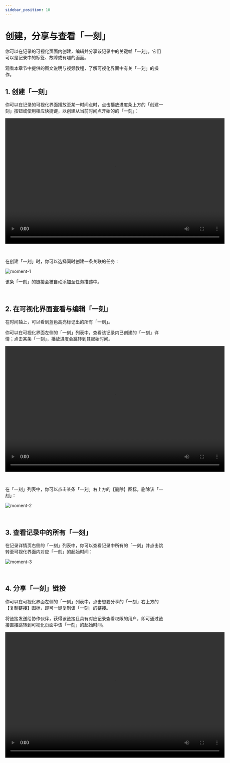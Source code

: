 ```yaml
---
sidebar_position: 10
---
```


# 创建，分享与查看「一刻」

你可以在记录的可视化页面内创建，编辑并分享该记录中的关键帧「一刻」，它们可以是记录中的标签、故障或有趣的画面。

观看本章节中提供的图文说明与视频教程，了解可视化界面中有关「一刻」的操作。

## 1. 创建「一刻」

你可以在记录的可视化界面播放至某一时间点时，点击播放进度条上方的「创建一刻」按钮或使用相应快捷键，以创建从当前时间点开始的的「一刻」：

<video src="https://coscene-artifacts-prod.oss-cn-hangzhou.aliyuncs.com/docs/2-get-started/create-moment.mp4" controls="controls" width="700" height="400"></video>

<br />

在创建「一刻」时，你可以选择同时创建一条关联的任务：

![moment-1](../img/create-task-with-moment.png)

该条「一刻」的链接会被自动添加至任务描述中。

<br />

## 2. 在可视化界面查看与编辑「一刻」

在时间轴上，可以看到蓝色高亮标记出的所有「一刻」。

你可以在可视化界面左侧的「一刻」列表中，查看该记录内已创建的「一刻」详情；点击某条「一刻」，播放进度会跳转到其起始时间。

<video src="https://coscene-artifacts-prod.oss-cn-hangzhou.aliyuncs.com/docs/2-get-started/click-moment.mp4" controls="controls" width="700" height="400"></video>

<br />

在「一刻」列表中，你可以点击某条「一刻」右上方的【删除】图标，删除该「一刻」：

![moment-2](../img/delete-moment.png)

<br />

## 3. 查看记录中的所有「一刻」

在记录详情页右侧的「一刻」列表中，你可以查看记录中所有的「一刻」并点击跳转至可视化界面内对应「一刻」的起始时间：

![moment-3](../img/related-moment.png)

<br />

## 4. 分享「一刻」链接

你可以在可视化界面左侧的「一刻」列表中，点击想要分享的「一刻」右上方的【复制链接】图标，即可一键复制该「一刻」的链接。

将链接发送给协作伙伴，获得该链接且具有对应记录查看权限的用户，即可通过链接直接跳转到可视化页面中该「一刻」的起始时间。

<video src="https://coscene-artifacts-prod.oss-cn-hangzhou.aliyuncs.com/docs/2-get-started/copy-moment-link.mp4" controls="controls" width="700" height="400"></video>

<br />
